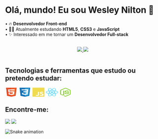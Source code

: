 # Olá, mundo! Eu sou Wesley Nilton 👋

• 🔥 **Desenvolvedor Front-end**<br>
• 👨‍💻 Atualmente estudando **HTML5**, **CSS3** e **JavaScript**<br>
• ✨ Interessado em me tornar um **Desenvolvedor Full-stack**

<br>

<div align="center">
  <a href="https://github.com/Wesley-Nilton">
    <img height="150em" src="https://github-readme-stats.vercel.app/api?username=Wesley-Nilton&show_icons=true&theme=github_dark&bg_color=000&include_all_commits=true&count_private=true"/>
    <img height="150em" src="https://github-readme-stats.vercel.app/api/top-langs/?username=Wesley-Nilton&layout=compact&langs_count=7&theme=github_dark&bg_color=000"/>
  </a>
</div>
  
<br>
  
## Tecnologias e ferramentas que estudo ou pretendo estudar:
  
<div style="display: inline_block">
  <img align="center" alt="Logo HTML5" height="30" width="40" src="https://raw.githubusercontent.com/devicons/devicon/master/icons/html5/html5-original.svg">
  <img align="center" alt="Logo CSS3" height="30" width="40" src="https://raw.githubusercontent.com/devicons/devicon/master/icons/css3/css3-original.svg">
  <img align="center" alt="Logo JS" height="30" width="40" src="https://raw.githubusercontent.com/devicons/devicon/master/icons/javascript/javascript-plain.svg">
  <img align="center" alt="Logo React" height="30" width="40" src="https://raw.githubusercontent.com/devicons/devicon/master/icons/react/react-original.svg">
  <img align="center" alt="Logo NodeJS" height="30" width="40" src="https://raw.githubusercontent.com/devicons/devicon/master/icons/nodejs/nodejs-original.svg">
</div>
  
## Encontre-me:
  
<div> 
  <a href="https://github.com/Wesley-Nilton" target="_blank"><img src="https://img.shields.io/badge/GitHub-100000?style=for-the-badge&logo=github&logoColor=white" target="_blank"></a>
  <a href="https://www.linkedin.com/in/wesley-nilton-8b5262224/" target="_blank"><img src="https://img.shields.io/badge/-LinkedIn-%230077B5?style=for-the-badge&logo=linkedin&logoColor=white" target="_blank"></a>
</div>

![Snake animation](https://github.com/Wesley-Nilton/Wesley-Nilton/blob/output/github-contribution-grid-snake.svg)
